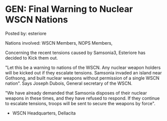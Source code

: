 # GEN: Final Warning to Nuclear WSCN Nations

Posted by: esteriore

Nations involved: WSCN Members, NOPS Members, 

Concerning the recent tensions caused by Samsonia3, Esteriore has decided to Kick them out.

"Let this be a warning to nations of the WSCN. Any nuclear weapon holders will be kicked out if they escalate tensions. Samsonia invaded an island near Gothsong, and built nuclear  weapons without permission of a single WSCN nation". Says Joseph Dubois, General secretary of the WSCN. 

"We have already demanded that Samsonia disposes of their nuclear weapons in these times, and they have refused to respond. If they continue to escalate tensions, troops will be sent to secure the weapons by force".

- WSCN Headquarters, Dellacita